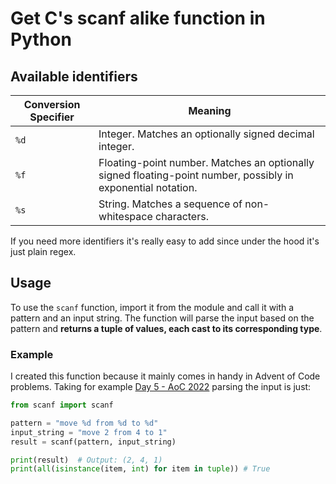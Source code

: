 # Get C's scanf alike function in Python

## Available identifiers
| Conversion Specifier | Meaning                                   |
|----------------------|-------------------------------------------|
| `%d`                 | Integer. Matches an optionally signed decimal integer. |
| `%f`                 | Floating-point number. Matches an optionally signed floating-point number, possibly in exponential notation. |
| `%s`                 | String. Matches a sequence of non-whitespace characters. |

If you need more identifiers it's really easy to add since under the hood it's just plain regex.


## Usage

To use the `scanf` function, import it from the module and call it with a pattern and an input string. The function will parse the input based on the pattern and **returns a tuple of values, each cast to its corresponding type**.

### Example
I created this function because it mainly comes in handy in Advent of Code problems. Taking for example [Day 5 - AoC 2022](https://adventofcode.com/2022/day/5) parsing the input is just:

```python
from scanf import scanf 

pattern = "move %d from %d to %d"
input_string = "move 2 from 4 to 1"
result = scanf(pattern, input_string)

print(result)  # Output: (2, 4, 1)
print(all(isinstance(item, int) for item in tuple)) # True
